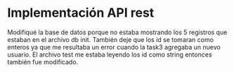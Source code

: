 ﻿# Implementación API rest
Modifiqué la base de datos porque no estaba mostrando los 5 registros que estaban en el archivo db init.
También deje que los id se tomaran como enteros ya que me resultaba un error cuando la task3 agregaba un nuevo usuario.
El archivo test me estaba leyendo los id como string entonces también fue modificado.

